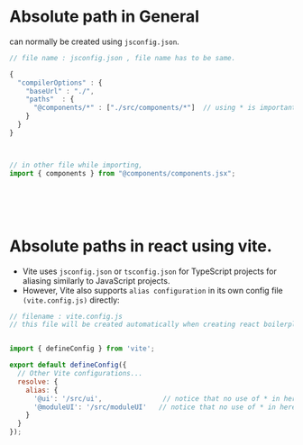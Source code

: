 # Absolute path in General
can normally be created using `jsconfig.json`. 
```javascript
// file name : jsconfig.json , file name has to be same.

{
  "compilerOptions" : {
    "baseUrl" : "./",
    "paths"  : {
      "@components/*" : ["./src/components/*"]  // using * is important, it means select all 
    } 
  }
}



// in other file while importing,
import { components } from "@components/components.jsx";
```

<br>
<br>
<br>


# Absolute paths in react using vite.
* Vite uses `jsconfig.json` or `tsconfig.json` for TypeScript projects for aliasing similarly to JavaScript projects.
* However, Vite also supports `alias configuration` in its own config file `(vite.config.js)` directly:
```javascript
// filename : vite.config.js
// this file will be created automatically when creating react boilerplate with vite


import { defineConfig } from 'vite';

export default defineConfig({
  // Other Vite configurations...
  resolve: {
    alias: {
      '@ui': '/src/ui',               // notice that no use of * in here.
      '@moduleUI': '/src/moduleUI'   // notice that no use of * in here.
    }
  }
});

```
